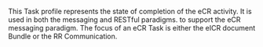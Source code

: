 This Task profile represents the state of completion of the eCR activity. It is used in both the messaging and RESTful paradigms. to support the eCR messaging paradigm.  The focus of an eCR Task is either the eICR document Bundle or the RR Communication.